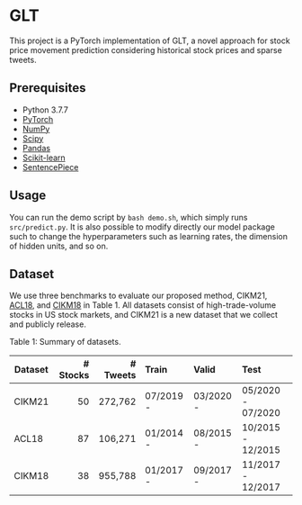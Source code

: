 # GLT
This project is a PyTorch implementation of GLT,
a novel approach for stock price movement prediction 
considering historical stock prices and sparse tweets.

## Prerequisites

- Python 3.7.7
- [PyTorch](https://pytorch.org/)
- [NumPy](https://numpy.org)
- [Scipy](https://scipy.org/)
- [Pandas](https://pandas.pydata.org/)
- [Scikit-learn](https://scikit-learn.org/)
- [SentencePiece](https://github.com/google/sentencepiece)

## Usage

You can run the demo script by `bash demo.sh`, which simply runs `src/predict.py`.
It is also possible to modify directly our model package such to change
the hyperparameters such as learning rates, the dimension of hidden units, and so on.

## Dataset
We use three benchmarks to evaluate our proposed method,
CIKM21, [ACL18](https://www.aclweb.org/anthology/P18-1183.pdf),
and [CIKM18](https://dl.acm.org/doi/pdf/10.1145/3269206.3269290) in Table 1.
All datasets consist of high-trade-volume stocks in US stock markets,
and CIKM21 is a new dataset that we collect and publicly release.


Table 1:  Summary of datasets.

| Dataset | # Stocks | # Tweets | Train | Valid | Test |
|------| ---:|-----------:|:------|:----|:-----|
| CIKM21 | 50 | 272,762  | 07/2019 - | 03/2020 - | 05/2020 - 07/2020 |
| ACL18  | 87 | 106,271  | 01/2014 - | 08/2015 - | 10/2015 - 12/2015 |
| CIKM18 | 38 | 955,788  | 01/2017 - | 09/2017 - | 11/2017 - 12/2017 |

